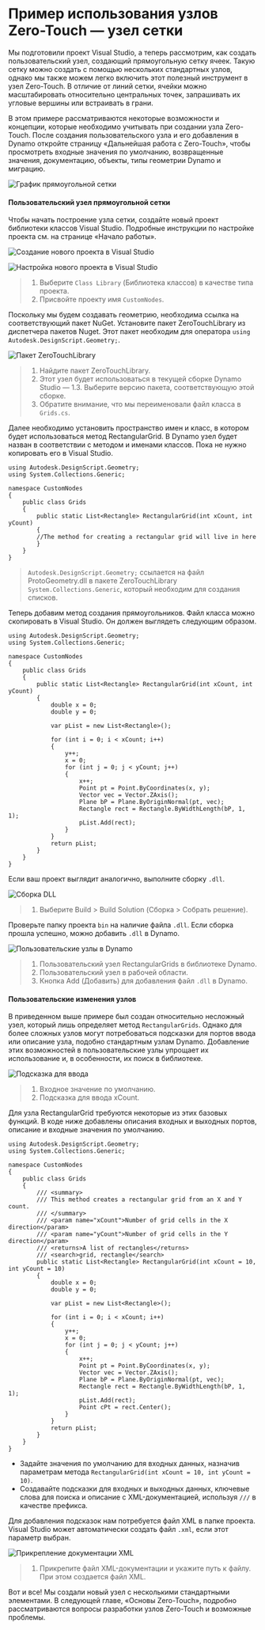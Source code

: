 # Пример использования узлов Zero-Touch — узел сетки

Мы подготовили проект Visual Studio, а теперь рассмотрим, как создать пользовательский узел, создающий прямоугольную сетку ячеек. Такую сетку можно создать с помощью нескольких стандартных узлов, однако мы также можем легко включить этот полезный инструмент в узел Zero-Touch. В отличие от линий сетки, ячейки можно масштабировать относительно центральных точек, запрашивать их угловые вершины или встраивать в грани.

В этом примере рассматриваются некоторые возможности и концепции, которые необходимо учитывать при создании узла Zero-Touch. После создания пользовательского узла и его добавления в Dynamo откройте страницу «Дальнейшая работа с Zero-Touch», чтобы просмотреть входные значения по умолчанию, возвращенные значения, документацию, объекты, типы геометрии Dynamo и миграцию.

![График прямоугольной сетки](images/cover-image.jpg)

#### Пользовательский узел прямоугольной сетки <a href="#custom-rectangular-grid-node" id="custom-rectangular-grid-node"></a>

Чтобы начать построение узла сетки, создайте новый проект библиотеки классов Visual Studio. Подробные инструкции по настройке проекта см. на странице «Начало работы».

![Создание нового проекта в Visual Studio](images/vs-new-project-1.jpg)

![Настройка нового проекта в Visual Studio](images/vs-new-project-2.jpg)

> 1. Выберите `Class Library` (Библиотека классов) в качестве типа проекта.
> 2. Присвойте проекту имя `CustomNodes`.

Поскольку мы будем создавать геометрию, необходима ссылка на соответствующий пакет NuGet. Установите пакет ZeroTouchLibrary из диспетчера пакетов Nuget. Этот пакет необходим для оператора `using Autodesk.DesignScript.Geometry;`.

![Пакет ZeroTouchLibrary](images/vs-nugetpackage.jpg)

> 1. Найдите пакет ZeroTouchLibrary.
> 2. Этот узел будет использоваться в текущей сборке Dynamo Studio — 1.3. Выберите версию пакета, соответствующую этой сборке.
> 3. Обратите внимание, что мы переименовали файл класса в `Grids.cs`.

Далее необходимо установить пространство имен и класс, в котором будет использоваться метод RectangularGrid. В Dynamo узел будет назван в соответствии с методом и именами классов. Пока не нужно копировать его в Visual Studio.

```
using Autodesk.DesignScript.Geometry;
using System.Collections.Generic;

namespace CustomNodes
{
    public class Grids
    {
        public static List<Rectangle> RectangularGrid(int xCount, int yCount)
        {
        //The method for creating a rectangular grid will live in here
        }
    }
}
```

> `Autodesk.DesignScript.Geometry;` ссылается на файл ProtoGeometry.dll в пакете ZeroTouchLibrary `System.Collections.Generic`, который необходим для создания списков.

Теперь добавим метод создания прямоугольников. Файл класса можно скопировать в Visual Studio. Он должен выглядеть следующим образом.

```
using Autodesk.DesignScript.Geometry;
using System.Collections.Generic;

namespace CustomNodes
{
    public class Grids
    {
        public static List<Rectangle> RectangularGrid(int xCount, int yCount)
        {
            double x = 0;
            double y = 0;

            var pList = new List<Rectangle>();

            for (int i = 0; i < xCount; i++)
            {
                y++;
                x = 0;
                for (int j = 0; j < yCount; j++)
                {
                    x++;
                    Point pt = Point.ByCoordinates(x, y);
                    Vector vec = Vector.ZAxis();
                    Plane bP = Plane.ByOriginNormal(pt, vec);
                    Rectangle rect = Rectangle.ByWidthLength(bP, 1, 1);
                    pList.Add(rect);
                }
            }
            return pList;
        }
    }
}
```

Если ваш проект выглядит аналогично, выполните сборку `.dll`.

![Сборка DLL](images/vs-grids.jpg)

> 1. Выберите Build > Build Solution (Сборка > Собрать решение).

Проверьте папку проекта `bin` на наличие файла `.dll`. Если сборка прошла успешно, можно добавить `.dll` в Dynamo.

![Пользовательские узлы в Dynamo](images/RectangularGrid-Dynamo.jpg)

> 1. Пользовательский узел RectangularGrids в библиотеке Dynamo.
> 2. Пользовательский узел в рабочей области.
> 3. Кнопка Add (Добавить) для добавления файл `.dll` в Dynamo.

#### Пользовательские изменения узлов <a href="#custom-node-modifications" id="custom-node-modifications"></a>

В приведенном выше примере был создан относительно несложный узел, который лишь определяет метод `RectangularGrids`. Однако для более сложных узлов могут потребоваться подсказки для портов ввода или описание узла, подобно стандартным узлам Dynamo. Добавление этих возможностей в пользовательские узлы упрощает их использование и, в особенности, их поиск в библиотеке.

![Подсказка для ввода](images/nodemodification.png)

> 1. Входное значение по умолчанию.
> 2. Подсказка для ввода xCount.

Для узла RectangularGrid требуются некоторые из этих базовых функций. В коде ниже добавлены описания входных и выходных портов, описание и входные значения по умолчанию.

```
using Autodesk.DesignScript.Geometry;
using System.Collections.Generic;

namespace CustomNodes
{
    public class Grids
    {
        /// <summary>
        /// This method creates a rectangular grid from an X and Y count.
        /// </summary>
        /// <param name="xCount">Number of grid cells in the X direction</param>
        /// <param name="yCount">Number of grid cells in the Y direction</param>
        /// <returns>A list of rectangles</returns>
        /// <search>grid, rectangle</search>
        public static List<Rectangle> RectangularGrid(int xCount = 10, int yCount = 10)
        {
            double x = 0;
            double y = 0;

            var pList = new List<Rectangle>();

            for (int i = 0; i < xCount; i++)
            {
                y++;
                x = 0;
                for (int j = 0; j < yCount; j++)
                {
                    x++;
                    Point pt = Point.ByCoordinates(x, y);
                    Vector vec = Vector.ZAxis();
                    Plane bP = Plane.ByOriginNormal(pt, vec);
                    Rectangle rect = Rectangle.ByWidthLength(bP, 1, 1);
                    pList.Add(rect);
                    Point cPt = rect.Center();
                }
            }
            return pList;
        }
    }
}
```

* Задайте значения по умолчанию для входных данных, назначив параметрам метода `RectangularGrid(int xCount = 10, int yCount = 10)`.
* Создавайте подсказки для входных и выходных данных, ключевые слова для поиска и описание с XML-документацией, используя `///` в качестве префикса.

Для добавления подсказок нам потребуется файл XML в папке проекта. Visual Studio может автоматически создать файл `.xml`, если этот параметр выбран.

![Прикрепление документации XML](images/vs-xml.jpg)

> 1. Прикрепите файл XML-документации и укажите путь к файлу. При этом создается файл XML.

Вот и все! Мы создали новый узел с несколькими стандартными элементами. В следующей главе, «Основы Zero-Touch», подробно рассматриваются вопросы разработки узлов Zero-Touch и возможные проблемы.
